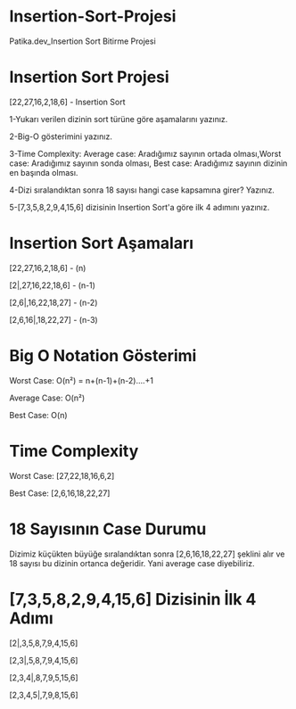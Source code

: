 # Insertion-Sort-Projesi
Patika.dev_Insertion Sort Bitirme Projesi

# Insertion Sort Projesi
[22,27,16,2,18,6] - Insertion Sort 

 1-Yukarı verilen dizinin sort türüne göre aşamalarını yazınız.

 2-Big-O gösterimini yazınız.

 3-Time Complexity: Average case: Aradığımız sayının ortada olması,Worst case: Aradığımız sayının sonda olması, Best case: Aradığımız sayının dizinin en başında olması.

 4-Dizi sıralandıktan sonra 18 sayısı hangi case kapsamına girer? Yazınız.

 5-[7,3,5,8,2,9,4,15,6] dizisinin Insertion Sort'a göre ilk 4 adımını yazınız.

# Insertion Sort Aşamaları

[22,27,16,2,18,6] - (n)

[2|,27,16,22,18,6] - (n-1)

[2,6|,16,22,18,27] - (n-2)

[2,6,16|,18,22,27] - (n-3)

# Big O Notation Gösterimi

Worst Case: O(n²) = n+(n-1)+(n-2)....+1

Average Case: O(n²)

Best Case: O(n)

# Time Complexity

Worst Case: [27,22,18,16,6,2]

Best Case: [2,6,16,18,22,27]

# 18 Sayısının Case Durumu

Dizimiz küçükten büyüğe sıralandıktan sonra [2,6,16,18,22,27] şeklini alır ve 18 sayısı bu dizinin ortanca değeridir. Yani average case diyebiliriz.

# [7,3,5,8,2,9,4,15,6] Dizisinin İlk 4 Adımı

[2|,3,5,8,7,9,4,15,6]

[2,3|,5,8,7,9,4,15,6]

[2,3,4|,8,7,9,5,15,6]

[2,3,4,5|,7,9,8,15,6]



